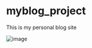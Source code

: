 # myblog_project
This is my personal blog site

![image](https://user-images.githubusercontent.com/39822204/215561750-7e79d19e-1864-4974-b504-9ca7fc57d66f.png)
